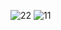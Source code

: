 ![22](https://github.com/msayrac/RssNewsTest/assets/94198566/1c240482-1b15-4f07-bb20-c5263122a0ff)
![11](https://github.com/msayrac/RssNewsTest/assets/94198566/6525bac1-1e6a-40ec-8e58-30a452a3e7a5)
